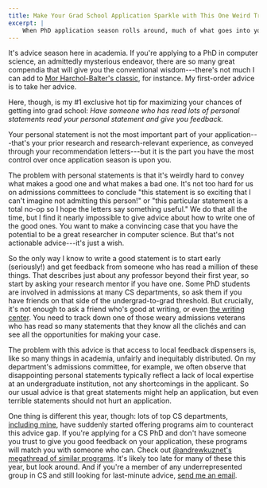 ```yaml
---
title: Make Your Grad School Application Sparkle with This One Weird Trick
excerpt: |
    When PhD application season rolls around, much of what goes into your application is already pre-determined. I have one piece of advice you can still apply as deadlines loom to improve your materials.
---
```

It's advice season here in academia. If you're applying to a PhD in computer science, an admittedly mysterious endeavor, there are so many great compendia that will give you the conventional wisdom---there's not much I can add to [Mor Harchol-Balter's classic][gradschooltalk], for instance. My first-order advice is to take her advice.

Here, though, is my #1 exclusive hot tip for maximizing your chances of getting into grad school:
*Have someone who has read lots of personal statements read your personal statement and give you feedback.*

Your personal statement is not the most important part of your application---that's your prior research and research-relevant experience, as conveyed through your recommendation letters---but it is the part you have the most control over once application season is upon you.

The problem with personal statements is that it's weirdly hard to convey what makes a good one and what makes a bad one.
It's not too hard for us on admissions committees to conclude "this statement is so exciting that I can't imagine not admitting this person!" or "this particular statement is a total no-op so I hope the letters say something useful."
We do that all the time, but I find it nearly impossible to give advice about how to write one of the good ones.
You want to make a convincing case that you have the potential to be a great researcher in computer science.
But that's not actionable advice---it's just a wish.

So the only way I know to write a good statement is to start early (seriously!) and get feedback from someone who has read a million of these things.
That describes just about any professor beyond their first year, so start by asking your research mentor if you have one.
Some PhD students are involved in admissions at many CS departments, so ask them if you have friends on that side of the undergrad-to-grad threshold.
But crucially, it's not enough to ask a friend who's good at writing, or even [the writing center][wc].
You need to track down one of those weary admissions veterans who has read so many statements that they know all the clichés and can see all the opportunities for making your case.

The problem with this advice is that access to local feedback dispensers is, like so many things in academia, unfairly and inequitably distributed.
On my department's admissions committee, for example, we often observe that disappointing personal statements typically reflect a lack of local expertise at an undergraduate institution, not any shortcomings in the applicant.
So our usual advice is that great statements might help an application, but even terrible statements should not hurt an application.

One thing is different this year, though: lots of top CS departments, [including mine][sasp], have suddenly started offering programs aim to counteract this advice gap.
If you're applying for a CS PhD and don't have someone you trust to give you good feedback on your application, these programs will match you with someone who can.
Check out [@andrewkuznet's megathread of similar programs][thread].
It's likely too late for many of these this year, but look around.
And if you're a member of any underrepresented group in CS and still looking for last-minute advice, [send me an email][em].

[thread]: https://twitter.com/andrewkuznet/status/1321873786304663552
[gradschooltalk]: https://www.cs.cmu.edu/~harchol/gradschooltalk.pdf
[wc]: https://en.wikipedia.org/wiki/Writing_center#Writing_Centers_at_Higher_Education_Institutions
[sasp]: https://www.cs.cornell.edu/information/news/newsitem11406/support-program-underrepresented-students-applying-cornell-cs-phd
[em]: mailto:asampson@cs.cornell.edu
